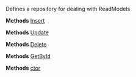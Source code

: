 Defines a repository for dealing with ReadModels

**Methods**
[Insert](Bifrost.Read.IReadModelRepositoryFor`1.Insert)


**Methods**
[Update](Bifrost.Read.IReadModelRepositoryFor`1.Update)


**Methods**
[Delete](Bifrost.Read.IReadModelRepositoryFor`1.Delete)


**Methods**
[GetById](Bifrost.Read.IReadModelRepositoryFor`1.GetById)


**Methods**
[ctor](Bifrost.Read.ReadModelRepositoryFor`1.ctor)
